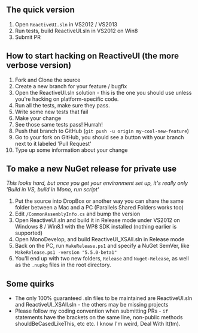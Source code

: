 ## The quick version

1. Open `ReactiveUI.sln` in VS2012 / VS2013
1. Run tests, build ReactiveUI.sln in VS2012 on Win8
1. Submit PR


## How to start hacking on ReactiveUI (the more verbose version)

1. Fork and Clone the source
1. Create a new branch for your feature / bugfix
1. Open the ReactiveUI.sln solution - this is the one you should use unless you're hacking on platform-specific code. 
1. Run all the tests, make sure they pass.
1. Write some new tests that fail
1. Make your change
1. See those same tests pass! Hurrah!
1. Push that branch to GitHub (`git push -u origin my-cool-new-feature`)
1. Go to your fork on GitHub, you should see a button with your branch next to it labeled 'Pull Request'
1. Type up some information about your change

## To make a new NuGet release for private use

*This looks hard, but once you get your environment set up, it's really only 'Build in VS, build in Mono, run script'*

1. Put the source into DropBox or another way you can share the same folder between a Mac and a PC (Parallels Shared Folders works too)
1. Edit `/CommonAssemblyInfo.cs` and bump the version
1. Open ReactiveUI.sln and build it in Release mode under VS2012 on Windows 8 / Win8.1 with the WP8 SDK installed (nothing earlier is supported)
1. Open MonoDevelop, and build ReactiveUI_XSAll.sln in Release mode
1. Back on the PC, run `MakeRelease.ps1` and specify a NuGet SemVer, like `MakeRelease.ps1 -version "5.5.0-beta1"` 
1. You'll end up with two new folders, `Release` and `Nuget-Release`, as well as the `.nupkg` files in the root directory.

## Some quirks

* The only 100% guaranteed .sln files to be maintained are ReactiveUI.sln and ReactiveUI_XSAll.sln - the others may be missing projects
* Please follow my coding convention when submitting PRs - `if` statements have the brackets on the same line, non-public methods shouldBeCasedLikeThis, etc etc. I know I'm weird, Deal With It(tm).
